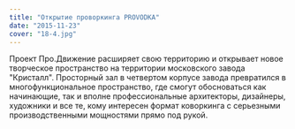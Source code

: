 ```yaml
---
title: "Открытие проворкинга PROVODKA"
date: "2015-11-23"
cover: "18-4.jpg"
---
```


Проект Про.Движение расширяет свою территорию и открывает новое творческое пространство на территории московского завода "Кристалл". Просторный зал в четвертом корпусе завода превратился в многофункциональное пространство, где смогут обосноваться как начинающие, так и вполне профессиональные архитекторы, дизайнеры, художники и все те, кому интересен формат коворкинга с серьезными производственными мощностями прямо под рукой.
